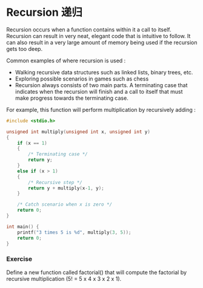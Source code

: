 # Recursion 递归

Recursion occurs when a function contains within it a call to itself. Recursion can result in very neat, elegant code that is intuitive to follow. It can also result in a very large amount of memory being used if the recursion gets too deep.

Common examples of where recursion is used :

- Walking recursive data structures such as linked lists, binary trees, etc.
- Exploring possible scenarios in games such as chess
- Recursion always consists of two main parts. A terminating case that indicates when the recursion will finish and a call to itself that must make progress towards the terminating case.

For example, this function will perform multiplication by recursively adding :

```c
#include <stdio.h>

unsigned int multiply(unsigned int x, unsigned int y)
{
    if (x == 1)
    {
        /* Terminating case */
        return y;
    }
    else if (x > 1)
    {
        /* Recursive step */
        return y + multiply(x-1, y);
    }

    /* Catch scenario when x is zero */
    return 0;
}

int main() {
    printf("3 times 5 is %d", multiply(3, 5));
    return 0;
}
```

### Exercise

Define a new function called factorial() that will compute the factorial by recursive multiplication (5! = 5 x 4 x 3 x 2 x 1).